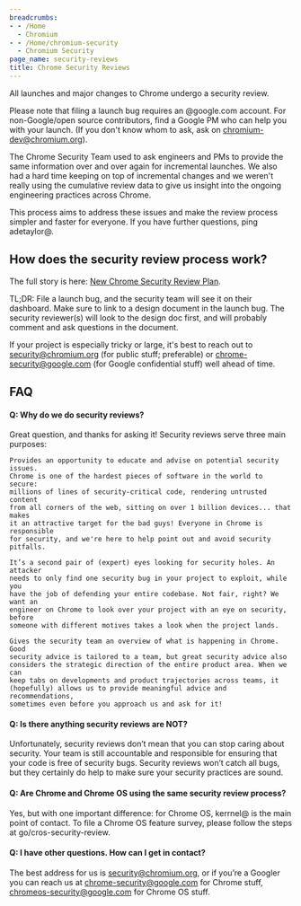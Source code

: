 ```yaml
---
breadcrumbs:
- - /Home
  - Chromium
- - /Home/chromium-security
  - Chromium Security
page_name: security-reviews
title: Chrome Security Reviews
---
```


All launches and major changes to Chrome undergo a security review.

Please note that filing a launch bug requires an @google.com account. For
non-Google/open source contributors, find a Google PM who can help you with your
launch. (If you don't know whom to ask, ask on chromium-dev@chromium.org).

The Chrome Security Team used to ask engineers and PMs to provide the same
information over and over again for incremental launches. We also had a hard
time keeping on top of incremental changes and we weren't really using the
cumulative review data to give us insight into the ongoing engineering practices
across Chrome.

This process aims to address these issues and make the review process simpler
and faster for everyone. If you have further questions, ping adetaylor@.

## How does the security review process work?

The full story is here: [New Chrome Security Review
Plan](https://docs.google.com/document/d/11bnI_H0_Hg_o1mILjjH28PHB98bpSC4STh_OXLwv1gA/edit).

TL;DR: File a launch bug, and the security team will see it on their dashboard.
Make sure to link to a design document in the launch bug. The security
reviewer(s) will look to the design doc first, and will probably comment and ask
questions in the document.

If your project is especially tricky or large, it's best to reach out to
security@chromium.org (for public stuff; preferable) or
chrome-security@google.com (for Google confidential stuff) well ahead of time.

## FAQ

#### Q: Why do we do security reviews?

Great question, and thanks for asking it! Security reviews serve three main
purposes:

    Provides an opportunity to educate and advise on potential security issues.
    Chrome is one of the hardest pieces of software in the world to secure:
    millions of lines of security-critical code, rendering untrusted content
    from all corners of the web, sitting on over 1 billion devices... that makes
    it an attractive target for the bad guys! Everyone in Chrome is responsible
    for security, and we're here to help point out and avoid security pitfalls.

    It’s a second pair of (expert) eyes looking for security holes. An attacker
    needs to only find one security bug in your project to exploit, while you
    have the job of defending your entire codebase. Not fair, right? We want an
    engineer on Chrome to look over your project with an eye on security, before
    someone with different motives takes a look when the project lands.

    Gives the security team an overview of what is happening in Chrome. Good
    security advice is tailored to a team, but great security advice also
    considers the strategic direction of the entire product area. When we can
    keep tabs on developments and product trajectories across teams, it
    (hopefully) allows us to provide meaningful advice and recommendations,
    sometimes even before you approach us and ask for it!

#### Q: Is there anything security reviews are NOT?

Unfortunately, security reviews don’t mean that you can stop caring about
security. Your team is still accountable and responsible for ensuring that your
code is free of security bugs. Security reviews won’t catch all bugs, but they
certainly do help to make sure your security practices are sound.

#### Q: Are Chrome and Chrome OS using the same security review process?

Yes, but with one important difference: for Chrome OS, kerrnel@ is the main
point of contact. To file a Chrome OS feature survey, please follow the steps at
go/cros-security-review.

#### Q: I have other questions. How can I get in contact?

The best address for us is security@chromium.org, or if you’re a Googler you can
reach us at chrome-security@google.com for Chrome stuff,
chromeos-security@google.com for Chrome OS stuff.